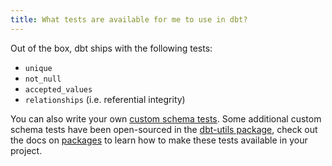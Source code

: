 ```yaml
---
title: What tests are available for me to use in dbt?
---
```

Out of the box, dbt ships with the following tests:
* `unique`
* `not_null`
* `accepted_values`
* `relationships` (i.e. referential integrity)

You can also write your own [custom schema tests](https://docs.getdbt.com/docs/testing).
Some additional custom schema tests have been open-sourced in the [dbt-utils package](https://github.com/fishtown-analytics/dbt-utils/tree/0.2.4/#schema-tests),
check out the docs on [packages](https://docs.getdbt.com/docs/package-management)
to learn how to make these tests available in your project.
